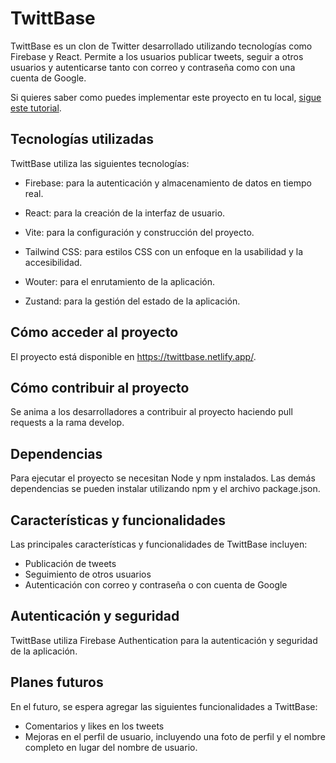 # TwittBase

TwittBase es un clon de Twitter desarrollado utilizando tecnologías como Firebase y React. Permite a los usuarios publicar tweets, seguir a otros usuarios y autenticarse tanto con correo y contraseña como con una cuenta de Google.

Si quieres saber como puedes implementar este proyecto en tu local, [sigue este tutorial](./tutorial.md).

## Tecnologías utilizadas
TwittBase utiliza las siguientes tecnologías:

- Firebase: para la autenticación y almacenamiento de datos en tiempo real.

- React: para la creación de la interfaz de usuario.

- Vite: para la configuración y construcción del proyecto.

- Tailwind CSS: para estilos CSS con un enfoque en la usabilidad y la accesibilidad.

- Wouter: para el enrutamiento de la aplicación.

- Zustand: para la gestión del estado de la aplicación.

## Cómo acceder al proyecto
El proyecto está disponible en https://twittbase.netlify.app/.

## Cómo contribuir al proyecto
Se anima a los desarrolladores a contribuir al proyecto haciendo pull requests a la rama develop.

## Dependencias
Para ejecutar el proyecto se necesitan Node y npm instalados. Las demás dependencias se pueden instalar utilizando npm y el archivo package.json.

## Características y funcionalidades
Las principales características y funcionalidades de TwittBase incluyen:

- Publicación de tweets
- Seguimiento de otros usuarios
- Autenticación con correo y contraseña o con cuenta de Google

## Autenticación y seguridad
TwittBase utiliza Firebase Authentication para la autenticación y seguridad de la aplicación.

## Planes futuros
En el futuro, se espera agregar las siguientes funcionalidades a TwittBase:

- Comentarios y likes en los tweets
- Mejoras en el perfil de usuario, incluyendo una foto de perfil y el nombre completo en lugar del nombre de usuario.
